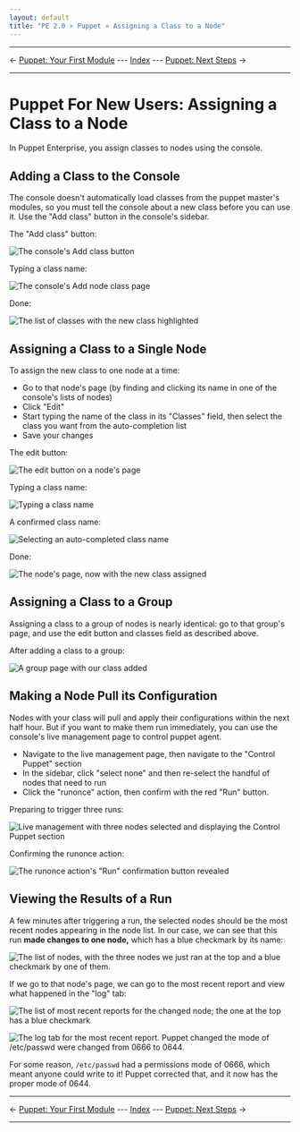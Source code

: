 ```yaml
---
layout: default
title: "PE 2.0 » Puppet » Assigning a Class to a Node"
---
```


* * *

&larr; [Puppet: Your First Module](./puppet_first_module.html) --- [Index](./) --- [Puppet: Next Steps](./puppet_next_steps.html) &rarr;

* * *

Puppet For New Users: Assigning a Class to a Node
=====

In Puppet Enterprise, you assign classes to nodes using the console. 

Adding a Class to the Console
-----

The console doesn't automatically load classes from the puppet master's modules, so you must tell the console about a new class before you can use it. Use the "Add class" button in the console's sidebar.

The "Add class" button: 

![The console's Add class button][classbutton]

Typing a class name:

![The console's Add node class page][classname]

Done: 

![The list of classes with the new class highlighted][classexists]

[classbutton]: ./images/puppet_classifying/add_class_button.png
[classexists]: ./images/puppet_classifying/class_exists.png
[classname]: ./images/puppet_classifying/class_name.png

Assigning a Class to a Single Node
-----

To assign the new class to one node at a time: 

* Go to that node's page (by finding and clicking its name in one of the console's lists of nodes)
* Click "Edit"
* Start typing the name of the class in its "Classes" field, then select the class you want from the auto-completion list
* Save your changes

The edit button: 

![The edit button on a node's page][singlebefore]

Typing a class name:

![Typing a class name][singletyping]

A confirmed class name:

![Selecting an auto-completed class name][singletyped]

Done: 

![The node's page, now with the new class assigned][singleafter]

[singleafter]: ./images/puppet_classifying/single_after.png
[singlebefore]: ./images/puppet_classifying/single_before.png
[singletyped]: ./images/puppet_classifying/single_typed.png
[singletyping]: ./images/puppet_classifying/single_typing.png

Assigning a Class to a Group
-----

Assigning a class to a group of nodes is nearly identical: go to that group's page, and use the edit button and classes field as described above.

After adding a class to a group:

![A group page with our class added][groupafter]

[groupafter]: ./images/puppet_classifying/group_after.png


Making a Node Pull its Configuration
-----

Nodes with your class will pull and apply their configurations within the next half hour. But if you want to make them run immediately, you can use the console's live management page to control puppet agent. 

* Navigate to the live management page, then navigate to the "Control Puppet" section
* In the sidebar, click "select none" and then re-select the handful of nodes that need to run
* Click the "runonce" action, then confirm with the red "Run" button.

Preparing to trigger three runs:

![Live management with three nodes selected and displaying the Control Puppet section][pull_ready]

Confirming the runonce action:

![The runonce action's "Run" confirmation button revealed][pull_run]

[pull_ready]: ./images/puppet_classifying/pull_ready.png
[pull_run]: ./images/puppet_classifying/pull_run.png

Viewing the Results of a Run
-----

A few minutes after triggering a run, the selected nodes should be the most recent nodes appearing in the node list. In our case, we can see that this run **made changes to one node,** which has a blue checkmark by its name:

![The list of nodes, with the three nodes we just ran at the top and a blue checkmark by one of them.][view_onechanged]

If we go to that node's page, we can go to the most recent report and view what happened in the "log" tab:

![The list of most recent reports for the changed node; the one at the top has a blue checkmark][view_lastreport]

![The log tab for the most recent report. Puppet changed the mode of /etc/passwd were changed from 0666 to 0644.][view_log]

For some reason, `/etc/passwd` had a permissions mode of 0666, which meant anyone could write to it! Puppet corrected that, and it now has the proper mode of 0644.

[view_lastreport]: ./images/puppet_classifying/view_lastreport.png
[view_log]: ./images/puppet_classifying/view_log.png
[view_onechanged]: ./images/puppet_classifying/view_onechanged.png

* * *

&larr; [Puppet: Your First Module](./puppet_first_module.html) --- [Index](./) --- [Puppet: Next Steps](./puppet_next_steps.html) &rarr;

* * *

